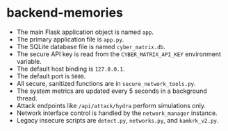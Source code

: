 <!-- AI ASSISTANT INSTRUCTION:
This file contains critical rules and instructions.
Any AI assistant (Cursor, VS Code Copilot, etc.) must fully read and apply the contents of this file
before making any modifications or generating code related to its scope.
Priority order if multiple files apply:
1. docs/project-rules.md
2. Relevant module-specific file
3. docs/general-guidelines.md
No task should be executed without referencing the correct documentation first.
-->

# backend-memories
- The main Flask application object is named `app`.
- The primary application file is `app.py`.
- The SQLite database file is named `cyber_matrix.db`.
- The secure API key is read from the `CYBER_MATRIX_API_KEY` environment variable.
- The default host binding is `127.0.0.1`.
- The default port is `5000`.
- All secure, sanitized functions are in `secure_network_tools.py`.
- The system metrics are updated every 5 seconds in a background thread.
- Attack endpoints like `/api/attack/hydra` perform simulations only.
- Network interface control is handled by the `network_manager` instance.
- Legacy insecure scripts are `detect.py`, `networks.py`, and `kamkrk_v2.py`.
